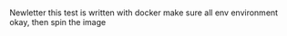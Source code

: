 #
Newletter this test is written with docker 
make sure all env environment okay, then 
spin the image

